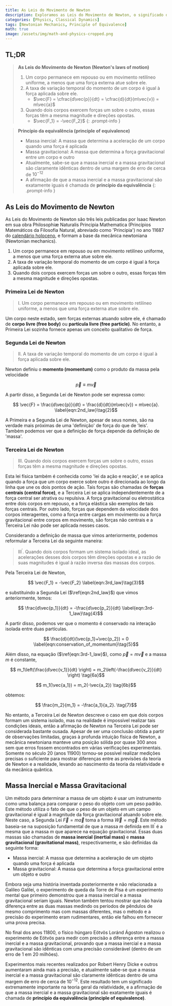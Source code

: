 ```yaml
---
title: As Leis do Movimento de Newton
description: Exploramos as Leis do Movimento de Newton, o significado dessas três leis, as definições de massa inercial e gravitacional, e examinamos o princípio da equivalência, que é importante não apenas na mecânica clássica, mas também na teoria da relatividade geral.
categories: [Physics, Classical Dynamics]
tags: [Newtonian Mechanics, Principle of Equivalence]
math: true
image: /assets/img/math-and-physics-cropped.png
---
```

## TL;DR
> **As Leis do Movimento de Newton (Newton's laws of motion)**
> 1. Um corpo permanece em repouso ou em movimento retilíneo uniforme, a menos que uma força externa atue sobre ele.
> 2. A taxa de variação temporal do momento de um corpo é igual à força aplicada sobre ele.
>    - $\vec{F} = \cfrac{d\vec{p}}{dt} = \cfrac{d}{dt}(m\vec{v}) = m\vec{a}$
> 3. Quando dois corpos exercem forças um sobre o outro, essas forças têm a mesma magnitude e direções opostas.
>    - $\vec{F_1} = -\vec{F_2}$
{: .prompt-info }

> **Princípio da equivalência (principle of equivalence)**
> - Massa inercial: A massa que determina a aceleração de um corpo quando uma força é aplicada
> - Massa gravitacional: A massa que determina a força gravitacional entre um corpo e outro
> - Atualmente, sabe-se que a massa inercial e a massa gravitacional são claramente idênticas dentro de uma margem de erro de cerca de $10^{-12}$
> - A afirmação de que a massa inercial e a massa gravitacional são exatamente iguais é chamada de **princípio da equivalência**
{: .prompt-info }

## As Leis do Movimento de Newton
As Leis do Movimento de Newton são três leis publicadas por Isaac Newton em sua obra Philosophiæ Naturalis Principia Mathematica (Princípios Matemáticos da Filosofia Natural, abreviado como 'Principia') no ano 11687 do [calendário holoceno](https://en.wikipedia.org/wiki/Holocene_calendar), e formam a base da mecânica newtoniana (Newtonian mechanics).

1. Um corpo permanece em repouso ou em movimento retilíneo uniforme, a menos que uma força externa atue sobre ele.
2. A taxa de variação temporal do momento de um corpo é igual à força aplicada sobre ele.
3. Quando dois corpos exercem forças um sobre o outro, essas forças têm a mesma magnitude e direções opostas.

### Primeira Lei de Newton
> I. Um corpo permanece em repouso ou em movimento retilíneo uniforme, a menos que uma força externa atue sobre ele.

Um corpo neste estado, sem forças externas atuando sobre ele, é chamado de **corpo livre (free body)** ou **partícula livre (free particle)**.
No entanto, a Primeira Lei sozinha fornece apenas um conceito qualitativo de força.

### Segunda Lei de Newton
> II. A taxa de variação temporal do momento de um corpo é igual à força aplicada sobre ele.

Newton definiu o **momento (momentum)** como o produto da massa pela velocidade

$$ \vec{p} \equiv m\vec{v} \label{eqn:momentum}\tag{1}$$

A partir disso, a Segunda Lei de Newton pode ser expressa como:

$$ \vec{F} = \frac{d\vec{p}}{dt} = \frac{d}{dt}(m\vec{v}) = m\vec{a}. \label{eqn:2nd_law}\tag{2}$$

A Primeira e a Segunda Lei de Newton, apesar de seus nomes, são na verdade mais próximas de uma 'definição' de força do que de 'leis'. Também podemos ver que a definição de força depende da definição de 'massa'.

### Terceira Lei de Newton
> III. Quando dois corpos exercem forças um sobre o outro, essas forças têm a mesma magnitude e direções opostas.

Esta lei física também é conhecida como 'lei da ação e reação', e se aplica quando a força que um corpo exerce sobre outro é direcionada ao longo da linha que une os dois pontos de ação. Tais forças são chamadas de **forças centrais (central force)**, e a Terceira Lei se aplica independentemente de a força central ser atrativa ou repulsiva. A força gravitacional ou eletrostática entre dois corpos em repouso, e a força elástica são exemplos de tais forças centrais. Por outro lado, forças que dependem da velocidade dos corpos interagentes, como a força entre cargas em movimento ou a força gravitacional entre corpos em movimento, são forças não centrais e a Terceira Lei não pode ser aplicada nesses casos.

Considerando a definição de massa que vimos anteriormente, podemos reformular a Terceira Lei da seguinte maneira:

> III$^\prime$. Quando dois corpos formam um sistema isolado ideal, as acelerações desses dois corpos têm direções opostas e a razão de suas magnitudes é igual à razão inversa das massas dos corpos.

Pela Terceira Lei de Newton,

$$ \vec{F_1} = -\vec{F_2} \label{eqn:3rd_law}\tag{3}$$

e substituindo a Segunda Lei ($\ref{eqn:2nd_law}$) que vimos anteriormente, temos:

$$ \frac{d\vec{p_1}}{dt} = -\frac{d\vec{p_2}}{dt} \label{eqn:3rd-1_law}\tag{4}$$

A partir disso, podemos ver que o momento é conservado na interação isolada entre duas partículas.

$$ \frac{d}{dt}(\vec{p_1}+\vec{p_2}) = 0 \label{eqn:conservation_of_momentum}\tag{5}$$

Além disso, na equação ($\ref{eqn:3rd-1_law}$), como $\vec{p}=m\vec{v}$ e a massa $m$ é constante,

$$ m_1\left(\frac{d\vec{v_1}}{dt} \right) = m_2\left(-\frac{d\vec{v_2}}{dt} \right) \tag{6a}$$

$$ m_1(\vec{a_1}) = m_2(-\vec{a_2}) \tag{6b}$$

obtemos:

$$ \frac{m_2}{m_1} = -\frac{a_1}{a_2}. \tag{7}$$

No entanto, a Terceira Lei de Newton descreve o caso em que dois corpos formam um sistema isolado, mas na realidade é impossível realizar tais condições ideais, então a afirmação de Newton na Terceira Lei pode ser considerada bastante ousada. Apesar de ser uma conclusão obtida a partir de observações limitadas, graças à profunda intuição física de Newton, a mecânica newtoniana manteve uma posição sólida por quase 300 anos sem que erros fossem encontrados em várias verificações experimentais. Somente no século 20 (anos 11900) tornou-se possível realizar medições precisas o suficiente para mostrar diferenças entre as previsões da teoria de Newton e a realidade, levando ao nascimento da teoria da relatividade e da mecânica quântica.

## Massa Inercial e Massa Gravitacional
Um método para determinar a massa de um objeto é usar um instrumento como uma balança para comparar o peso do objeto com um peso padrão. Este método utiliza o fato de que o peso de um objeto em um campo gravitacional é igual à magnitude da força gravitacional atuando sobre ele. Neste caso, a Segunda Lei $\vec{F}=m\vec{a}$ toma a forma $\vec{W}=m\vec{g}$. Este método baseia-se na suposição fundamental de que a massa $m$ definida em III$^\prime$ é a mesma que a massa $m$ que aparece na equação gravitacional. Essas duas massas são chamadas de **massa inercial (inertial mass)** e **massa gravitacional (gravitational mass)**, respectivamente, e são definidas da seguinte forma:

- Massa inercial: A massa que determina a aceleração de um objeto quando uma força é aplicada
- Massa gravitacional: A massa que determina a força gravitacional entre um objeto e outro

Embora seja uma história inventada posteriormente e não relacionada a Galileo Galilei, o experimento de queda da Torre de Pisa é um experimento mental que primeiro demonstrou que a massa inercial e a massa gravitacional seriam iguais. Newton também tentou mostrar que não havia diferença entre as duas massas medindo os períodos de pêndulos de mesmo comprimento mas com massas diferentes, mas o método e a precisão do experimento eram rudimentares, então ele falhou em fornecer uma prova precisa.

No final dos anos 11800, o físico húngaro Eötvös Loránd Ágoston realizou o experimento de Eötvös para medir com precisão a diferença entre a massa inercial e a massa gravitacional, provando que a massa inercial e a massa gravitacional são idênticas com uma precisão considerável (dentro de um erro de 1 em 20 milhões).

Experimentos mais recentes realizados por Robert Henry Dicke e outros aumentaram ainda mais a precisão, e atualmente sabe-se que a massa inercial e a massa gravitacional são claramente idênticas dentro de uma margem de erro de cerca de $10^{-12}$. Este resultado tem um significado extremamente importante na teoria geral da relatividade, e a afirmação de que a massa inercial e a massa gravitacional são exatamente iguais é chamada de **princípio da equivalência (principle of equivalence)**.
